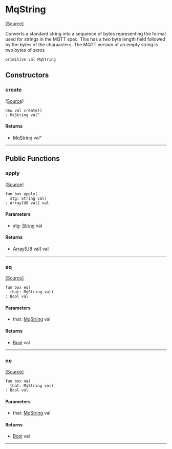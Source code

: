 # MqString
<span class="source-link">[[Source]](src/mqtt-utilities/functions.md#L-0-42)</span>

Converts a standard string into a sequence of bytes representing the format used for 
strings in the MQTT spec. This has a two byte length field followed by the bytes of 
the charaacters. The MQTT version of an empty string is two bytes of zeros


```pony
primitive val MqString
```

## Constructors

### create
<span class="source-link">[[Source]](src/mqtt-utilities/functions.md#L-0-42)</span>


```pony
new val create()
: MqString val^
```

#### Returns

* [MqString](mqtt-utilities-MqString.md) val^

---

## Public Functions

### apply
<span class="source-link">[[Source]](src/mqtt-utilities/functions.md#L-0-48)</span>


```pony
fun box apply(
  stg: String val)
: Array[U8 val] val
```
#### Parameters

*   stg: [String](builtin-String.md) val

#### Returns

* [Array](builtin-Array.md)\[[U8](builtin-U8.md) val\] val

---

### eq
<span class="source-link">[[Source]](src/mqtt-utilities/functions.md#L-0-48)</span>


```pony
fun box eq(
  that: MqString val)
: Bool val
```
#### Parameters

*   that: [MqString](mqtt-utilities-MqString.md) val

#### Returns

* [Bool](builtin-Bool.md) val

---

### ne
<span class="source-link">[[Source]](src/mqtt-utilities/functions.md#L-0-48)</span>


```pony
fun box ne(
  that: MqString val)
: Bool val
```
#### Parameters

*   that: [MqString](mqtt-utilities-MqString.md) val

#### Returns

* [Bool](builtin-Bool.md) val

---

